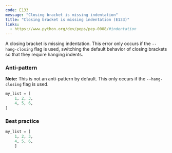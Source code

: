 ```yaml
---
code: E133
message: "Closing bracket is missing indentation"
title: "Closing bracket is missing indentation (E133)"
links:
  - https://www.python.org/dev/peps/pep-0008/#indentation
---
```


A closing bracket is missing indentation. This error only occurs if the `--hang-closing` flag is used, switching the default behavior of closing brackets so that they require hanging indents.

### Anti-pattern

**Note:** This is not an anti-pattern by default. This only occurs if the `--hang-closing` flag is used.

```python
my_list = [
    1, 2, 3,
    4, 5, 6,
]
```

### Best practice

```python
my_list = [
    1, 2, 3,
    4, 5, 6,
    ]
```

